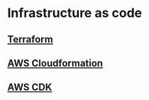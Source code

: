 # Infrastructure as code

## [Terraform](terraform)
## [AWS Cloudformation](cloudformation)
## [AWS CDK](cdk)
